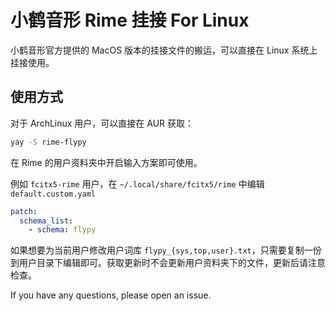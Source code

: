 # 小鹤音形 Rime 挂接 For Linux

小鹤音形官方提供的 MacOS 版本的挂接文件的搬运，可以直接在 Linux 系统上挂接使用。

## 使用方式

对于 ArchLinux 用户，可以直接在 AUR 获取：

```bash
yay -S rime-flypy
```

在 Rime 的用户资料夹中开启输入方案即可使用。

例如 `fcitx5-rime` 用户，在 `~/.local/share/fcitx5/rime` 中编辑 `default.custom.yaml`

```yaml
patch:
  schema_list:
    - schema: flypy
```

如果想要为当前用户修改用户词库 `flypy_{sys,top,user}.txt`，只需要复制一份到用户目录下编辑即可。获取更新时不会更新用户资料夹下的文件，更新后请注意检查。

If you have any questions, please open an issue.
